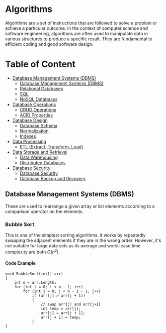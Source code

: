 # Algorithms
Algorithms are a set of instructions that are followed to solve a problem or achieve a particular outcome. 
In the context of computer science and software engineering, algorithms are often used to manipulate data in various structures to produce a specific result. 
They are fundamental to efficient coding and good software design.

# Table of Content
- [Database Management Systems (DBMS)](#Database-Management-Systems-(DBMS))
  - [Database Management Systems (DBMS)](#Database-Management-Systems-(DBMS))
  - [Relational Databases](#Relational-Databases)
  - [SQL](#SQL)
  - [NoSQL Databases](#NoSQL-Databases)
- [Database Operations](#Database-Operations)
  - [CRUD Operations](#CRUD-Operations)
  - [ACID Properties](#ACID-Properties)
- [Database Design](#Database-Design)
  - [Database Schema](#Database-Schema)
  - [Normalization](#Normalization)
  - [Indexes](#Indexes)
- [Data Processing](#Data-Processing)
  - [ETL (Extract, Transform, Load)](#ETL-(Extract,-Transform,-Load))
- [Data Storage and Retrieval](#Data-Storage-and-Retrieval)
  - [Data Warehousing](#Data-Warehousing)
  - [Distributed Databases](#Distributed-Databases)
- [Database Security](#Database-Security)
  - [Database Security](#Database-Security)
  - [Database Backup and Recovery](#Database-Backup-and-Recovery)
 
## Database Management Systems (DBMS)
These are used to rearrange a given array or list elements according to a comparison operator on the elements.

### Bubble Sort
This is one of the simplest sorting algorithms. It works by repeatedly swapping the adjacent elements if they are in the wrong order. However, it's not suitable for large data sets as its average and worst-case time complexity are both $`O(n^2)`$.

#### Code Example
```
void BubbleSort(int[] arr)
{
    int n = arr.Length;
    for (int i = 0; i < n - 1; i++)
        for (int j = 0; j < n - i - 1; j++)
            if (arr[j] > arr[j + 1])
            {
                // swap arr[j] and arr[j+1]
                int temp = arr[j];
                arr[j] = arr[j + 1];
                arr[j + 1] = temp;
            }
}
```
